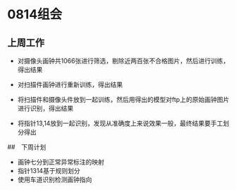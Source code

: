 # 0814组会

## 上周工作

- 对摄像头画钟共1066张进行筛选，剔除近两百张不合格图片，然后进行训练，得出结果

- 对扫描件画钟进行重新训练，得出结果

- 将扫描件和摄像头件放到一起训练，然后用得出的模型对ftp上的原始画钟图片进行识别，得出结果

- 将指针13,14放到一起识别，发现从准确度上来说效果一般，最终结果要手工划分得出

##　下周计划

- 画钟七分到正常异常标注的映射
- 指针1314基于规则划分
- 使用车道识别检测画钟指向